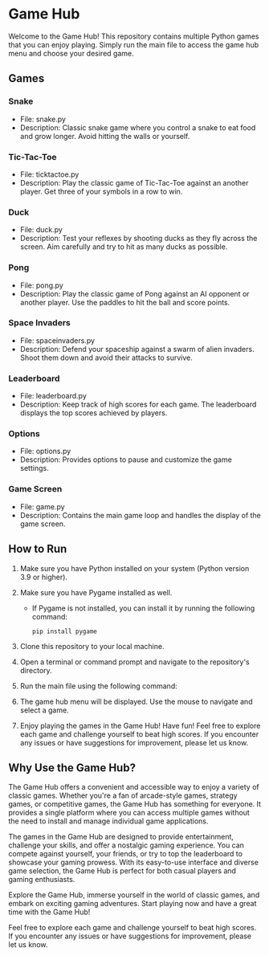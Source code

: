# Game Hub

Welcome to the Game Hub! This repository contains multiple Python games that you can enjoy playing. Simply run the main file to access the game hub menu and choose your desired game.

## Games

### Snake

- File: snake.py
- Description: Classic snake game where you control a snake to eat food and grow longer. Avoid hitting the walls or yourself.

### Tic-Tac-Toe

- File: ticktactoe.py
- Description: Play the classic game of Tic-Tac-Toe against an another player. Get three of your symbols in a row to win.

### Duck

- File: duck.py
- Description: Test your reflexes by shooting ducks as they fly across the screen. Aim carefully and try to hit as many ducks as possible.

### Pong

- File: pong.py
- Description: Play the classic game of Pong against an AI opponent or another player. Use the paddles to hit the ball and score points.

### Space Invaders

- File: spaceinvaders.py
- Description: Defend your spaceship against a swarm of alien invaders. Shoot them down and avoid their attacks to survive.

### Leaderboard

- File: leaderboard.py
- Description: Keep track of high scores for each game. The leaderboard displays the top scores achieved by players.

### Options

- File: options.py
- Description: Provides options to pause and customize the game settings.

### Game Screen

- File: game.py
- Description: Contains the main game loop and handles the display of the game screen.

## How to Run

1. Make sure you have Python installed on your system (Python version 3.9 or higher).
2. Make sure you have Pygame installed as well.
   - If Pygame is not installed, you can install it by running the following command:

     ```
     pip install pygame
     ```

3. Clone this repository to your local machine.
4. Open a terminal or command prompt and navigate to the repository's directory.
5. Run the main file using the following command:
6. The game hub menu will be displayed. Use the mouse to navigate and select a game.
7. Enjoy playing the games in the Game Hub! Have fun!
Feel free to explore each game and challenge yourself to beat high scores. If you encounter any issues or have suggestions for improvement, please let us know.

## Why Use the Game Hub?

The Game Hub offers a convenient and accessible way to enjoy a variety of classic games. Whether you're a fan of arcade-style games, strategy games, or competitive games, the Game Hub has something for everyone. It provides a single platform where you can access multiple games without the need to install and manage individual game applications.

The games in the Game Hub are designed to provide entertainment, challenge your skills, and offer a nostalgic gaming experience. You can compete against yourself, your friends, or try to top the leaderboard to showcase your gaming prowess. With its easy-to-use interface and diverse game selection, the Game Hub is perfect for both casual players and gaming enthusiasts.

Explore the Game Hub, immerse yourself in the world of classic games, and embark on exciting gaming adventures. Start playing now and have a great time with the Game Hub!

Feel free to explore each game and challenge yourself to beat high scores. If you encounter any issues or have suggestions for improvement, please let us know.
